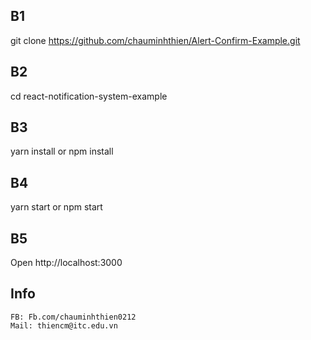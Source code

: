 
## B1

  git clone https://github.com/chauminhthien/Alert-Confirm-Example.git

## B2
  cd react-notification-system-example

## B3
  yarn install or npm install

## B4
  yarn start or npm start

## B5
  Open http://localhost:3000
## Info
	FB: Fb.com/chauminhthien0212
	Mail: thiencm@itc.edu.vn
  